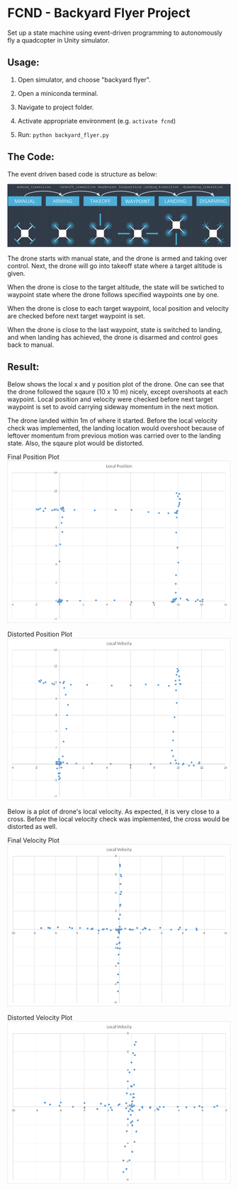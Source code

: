 # FCND - Backyard Flyer Project
Set up a state machine using event-driven programming to autonomously fly a quadcopter in Unity simulator.

## Usage:

1. Open simulator, and choose "backyard flyer".

2. Open a miniconda terminal.

3. Navigate to project folder.

4. Activate appropriate environment (e.g. ```activate fcnd```)

5. Run: ```python backyard_flyer.py```

## The Code:

The event driven based code is structure as below:

![event driven](imgs/event_driven.png)

The drone starts with manual state, and the drone is armed and taking over control.  Next, the drone will go into takeoff state where a target altitude is given.

When the drone is close to the target altitude, the state will be swtiched to waypoint state where the drone follows specified waypoints one by one.

When the drone is close to each target waypoint, local position and velocity are checked before next target waypoint is set.

When the drone is close to the last waypoint, state is switched to landing, and when landing has achieved, the drone is disarmed and control goes back to manual.

## Result:

Below shows the local x and y position plot of the drone.  One can see that the drone followed the sqaure (10 x 10 m) nicely, except overshoots at each waypoint.  Local position and velocity were checked before next target waypoint is set to avoid carrying sideway momentum in the next motion.

The drone landed within 1m of where it started.  Before the local velocity check was implemented, the landing location would overshoot because of leftover momentum from previous motion was carried over to the landing state.  Also, the sqaure plot would be distorted.

Final Position Plot
![position](imgs/position.png)

Distorted Position Plot
![position distorted](imgs/position_distorted.png)

Below is a plot of drone's local velocity.  As expected, it is very close to a cross.  Before the local velocity check was implemented, the cross would be distorted as well.

Final Velocity Plot
![position](imgs/velocity.png)

Distorted Velocity Plot
![position distorted](imgs/velocity_distorted.png)
